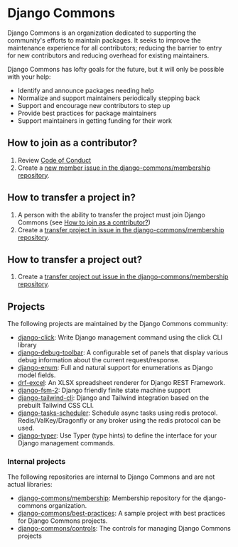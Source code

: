 # Django Commons

Django Commons is an organization dedicated to supporting the community's efforts to maintain packages. It seeks to improve the maintenance experience for all contributors; reducing the barrier to entry for new contributors and reducing overhead for existing maintainers.

Django Commons has lofty goals for the future, but it will only be possible with your help:

- Identify and announce packages needing help
- Normalize and support maintainers periodically stepping back
- Support and encourage new contributors to step up
- Provide best practices for package maintainers
- Support maintainers in getting funding for their work

## How to join as a contributor?

1. Review [Code of Conduct](https://github.com/django-commons/membership/blob/main/CODE_OF_CONDUCT.md)
2. Create a [new member issue in the django-commons/membership repository](https://github.com/django-commons/membership/issues/new/choose).

## How to transfer a project in?

1. A person with the ability to transfer the project must join Django Commons (see [How to join as a contributor?](https://github.com/django-commons/membership#how-to-join-as-a-contributor))
2. Create a [transfer project in issue in the django-commons/membership repository](https://github.com/django-commons/membership/issues/new/choose).

## How to transfer a project out?

1. Create a [transfer project out issue in the django-commons/membership repository](https://github.com/django-commons/membership/issues/new/choose).

## Projects

The following projects are maintained by the Django Commons community:

- [django-click](https://github.com/django-commons/django-click): Write Django management command using the click CLI library
- [django-debug-toolbar](https://github.com/django-commons/django-debug-toolbar): A configurable set of panels that display various debug information about the current request/response.
- [django-enum](https://github.com/django-commons/django-enum): Full and natural support for enumerations as Django model fields.
- [drf-excel](https://github.com/django-commons/drf-excel): An XLSX spreadsheet renderer for Django REST Framework.
- [django-fsm-2](https://github.com/django-commons/django-fsm-2): Django friendly finite state machine support
- [django-tailwind-cli](https://github.com/django-commons/django-tailwind-cli): Django and Tailwind integration based on the prebuilt Tailwind CSS CLI.
- [django-tasks-scheduler](https://github.com/django-commons/django-tasks-scheduler): Schedule async tasks using redis protocol. Redis/ValKey/Dragonfly or any broker using the redis protocol can be used.
- [django-typer](https://github.com/django-commons/django-typer): Use Typer (type hints) to define the interface for your Django management commands.

### Internal projects

The following repositories are internal to Django Commons and are not actual libraries:

- [django-commons/membership](https://github.com/django-commons/membership): Membership repository for the django-commons organization.
- [django-commons/best-practices](https://github.com/django-commons/best-practices): A sample project with best practices for Django Commons projects.
- [django-commons/controls](https://github.com/django-commons/controls): The controls for managing Django Commons projects
